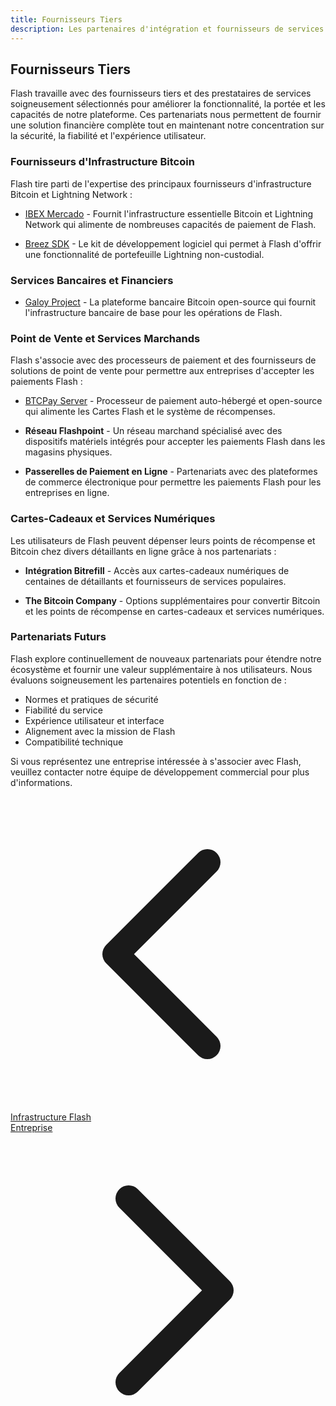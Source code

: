 ```yaml
---
title: Fournisseurs Tiers
description: Les partenaires d'intégration et fournisseurs de services de Flash améliorant l'écosystème
---
```


## Fournisseurs Tiers

Flash travaille avec des fournisseurs tiers et des prestataires de services soigneusement sélectionnés pour améliorer la fonctionnalité, la portée et les capacités de notre plateforme. Ces partenariats nous permettent de fournir une solution financière complète tout en maintenant notre concentration sur la sécurité, la fiabilité et l'expérience utilisateur.

### Fournisseurs d'Infrastructure Bitcoin

Flash tire parti de l'expertise des principaux fournisseurs d'infrastructure Bitcoin et Lightning Network :

- [IBEX Mercado](ibex-mercado) - Fournit l'infrastructure essentielle Bitcoin et Lightning Network qui alimente de nombreuses capacités de paiement de Flash.

- [Breez SDK](breez-sdk) - Le kit de développement logiciel qui permet à Flash d'offrir une fonctionnalité de portefeuille Lightning non-custodial.

### Services Bancaires et Financiers

- [Galoy Project](galoy-project) - La plateforme bancaire Bitcoin open-source qui fournit l'infrastructure bancaire de base pour les opérations de Flash.

### Point de Vente et Services Marchands

Flash s'associe avec des processeurs de paiement et des fournisseurs de solutions de point de vente pour permettre aux entreprises d'accepter les paiements Flash :

- [BTCPay Server](btcpay-server) - Processeur de paiement auto-hébergé et open-source qui alimente les Cartes Flash et le système de récompenses.

- **Réseau Flashpoint** - Un réseau marchand spécialisé avec des dispositifs matériels intégrés pour accepter les paiements Flash dans les magasins physiques.

- **Passerelles de Paiement en Ligne** - Partenariats avec des plateformes de commerce électronique pour permettre les paiements Flash pour les entreprises en ligne.

### Cartes-Cadeaux et Services Numériques

Les utilisateurs de Flash peuvent dépenser leurs points de récompense et Bitcoin chez divers détaillants en ligne grâce à nos partenariats :

- **Intégration Bitrefill** - Accès aux cartes-cadeaux numériques de centaines de détaillants et fournisseurs de services populaires.

- **The Bitcoin Company** - Options supplémentaires pour convertir Bitcoin et les points de récompense en cartes-cadeaux et services numériques.

### Partenariats Futurs

Flash explore continuellement de nouveaux partenariats pour étendre notre écosystème et fournir une valeur supplémentaire à nos utilisateurs. Nous évaluons soigneusement les partenaires potentiels en fonction de :

- Normes et pratiques de sécurité
- Fiabilité du service
- Expérience utilisateur et interface
- Alignement avec la mission de Flash
- Compatibilité technique

Si vous représentez une entreprise intéressée à s'associer avec Flash, veuillez contacter notre équipe de développement commercial pour plus d'informations.

<!-- Navigation links -->
<div class="flex justify-between items-center mt-8 pt-4 border-t border-zinc-200 dark:border-zinc-700">
  <div class="w-1/3 text-left">
    <a href="flash-infrastructure" class="inline-flex items-center bg-purple-600 hover:bg-purple-700 text-white rounded-md transition-colors px-4 py-2 text-sm font-medium shadow-sm hover:shadow-md">
      <svg xmlns="http://www.w3.org/2000/svg" class="h-4 w-4 mr-2" fill="none" viewBox="0 0 24 24" stroke="currentColor">
        <path stroke-linecap="round" stroke-linejoin="round" stroke-width="2" d="M15 19l-7-7 7-7" />
      </svg>
      Infrastructure Flash
    </a>
  </div>
  <div class="w-1/3 text-center">
    <!-- Optional center content -->
  </div>
  <div class="w-1/3 text-right">
    <a href="business" class="inline-flex items-center bg-purple-600 hover:bg-purple-700 text-white rounded-md transition-colors px-4 py-2 text-sm font-medium shadow-sm hover:shadow-md">
      Entreprise
      <svg xmlns="http://www.w3.org/2000/svg" class="h-4 w-4 ml-2" fill="none" viewBox="0 0 24 24" stroke="currentColor">
        <path stroke-linecap="round" stroke-linejoin="round" stroke-width="2" d="M9 5l7 7-7 7" />
      </svg>
    </a>
  </div>
</div>